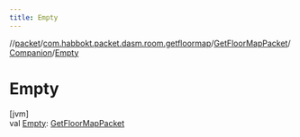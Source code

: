 ```yaml
---
title: Empty
---
```

//[packet](../../../../index.html)/[com.habbokt.packet.dasm.room.getfloormap](../../index.html)/[GetFloorMapPacket](../index.html)/[Companion](index.html)/[Empty](-empty.html)



# Empty



[jvm]\
val [Empty](-empty.html): [GetFloorMapPacket](../index.html)




